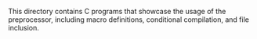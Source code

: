 This directory contains C programs that showcase the usage of the preprocessor, including macro definitions, conditional compilation, and file inclusion.
